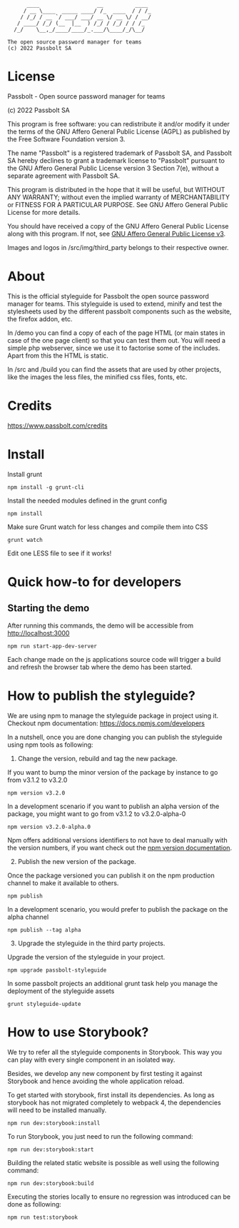 	      ____                  __          ____
	     / __ \____  _____ ____/ /_  ____  / / /_
	    / /_/ / __ `/ ___/ ___/ __ \/ __ \/ / __/
	   / ____/ /_/ (__  |__  ) /_/ / /_/ / / /_
	  /_/    \__,_/____/____/_.___/\____/_/\__/

	The open source password manager for teams
	(c) 2022 Passbolt SA


License
==============

Passbolt - Open source password manager for teams

(c) 2022 Passbolt SA

This program is free software: you can redistribute it and/or modify it under the terms of the GNU Affero General
Public License (AGPL) as published by the Free Software Foundation version 3.

The name "Passbolt" is a registered trademark of Passbolt SA, and Passbolt SA hereby declines to grant a trademark
license to "Passbolt" pursuant to the GNU Affero General Public License version 3 Section 7(e), without a separate
agreement with Passbolt SA.

This program is distributed in the hope that it will be useful, but WITHOUT ANY WARRANTY; without even the implied
warranty of MERCHANTABILITY or FITNESS FOR A PARTICULAR PURPOSE. See GNU Affero General Public License for more details.

You should have received a copy of the GNU Affero General Public License along with this program. If not,
see [GNU Affero General Public License v3](http://www.gnu.org/licenses/agpl-3.0.html).

Images and logos in /src/img/third_party belongs to their respective owner.

About
=========

This is the official styleguide for Passbolt the open source password manager for teams.
This styleguide is used to extend, minify and test the stylesheets used by the different
passbolt components such as the website, the firefox addon, etc.

In /demo you can find a copy of each of the page HTML (or main states in case of the one page client)
so that you can test them out. You will need a simple php webserver, since we use it to factorise
some of the includes. Apart from this the HTML is static.

In /src and /build you can find the assets that are used by other projects, like the images
the less files, the minified css files, fonts, etc.

Credits
=========

https://www.passbolt.com/credits


Install
=========

Install grunt
```
npm install -g grunt-cli
```

Install the needed modules defined in the grunt config
```
npm install
```

Make sure Grunt watch for less changes and compile them into CSS
```
grunt watch
```

Edit one LESS file to see if it works!


Quick how-to for developers
==========================

## Starting the demo
After running this commands, the demo will be accessible from
[http://localhost:3000](http://localhost:3000)

```
npm run start-app-dev-server
```

Each change made on the js applications source code will trigger a build and refresh the browser tab where the demo has
been started.


How to publish the styleguide?
=============================

We are using npm to manage the styleguide package in project using it.
Checkout npm documentation: https://docs.npmjs.com/developers

In a nutshell, once you are done changing you can publish the styleguide using npm tools as following:

1. Change the version, rebuild and tag the new package.

If you want to bump the minor version of the package by instance to go from v3.1.2 to v3.2.0
```
npm version v3.2.0
```

In a development scenario if you want to publish an alpha version of the package, you might want to go from
v3.1.2 to v3.2.0-alpha-0
```
npm version v3.2.0-alpha.0
```

Npm offers additional versions identifiers to not have to deal manually with the version numbers, if you want check out
the [npm version documentation](https://docs.npmjs.com/cli/v7/commands/npm-version).

2. Publish the new version of the package.

Once the package versioned you can publish it on the npm production channel to make it available to others.
```
npm publish
```

In a development scenario, you would prefer to publish the package on the alpha channel
```
npm publish --tag alpha
```

3. Upgrade the styleguide in the third party projects.

Upgrade the version of the styleguide in your project.
```
npm upgrade passbolt-styleguide
```

In some passbolt projects an additional grunt task help you manage the deployment of the styleguide assets
```
grunt styleguide-update
```

How to use Storybook?
=============================

We try to refer all the styleguide components in Storybook. This way you can play with every single component in
an isolated way.

Besides, we develop any new component by first testing it against Storybook and hence avoiding
the whole application reload.

To get started with storybook, first install its dependencies. As long as storybook has not migrated completely
to webpack 4, the dependencies will need to be installed manually.

```
npm run dev:storybook:install
```

To run Storybook, you just need to run the following command:

```
npm run dev:storybook:start
```

Building the related static website is possible as well using the following command:

```
npm run dev:storybook:build
```

Executing the stories locally to ensure no regression was introduced can be done as following:

```
npm run test:storybook
```
